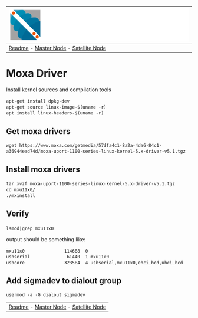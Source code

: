 | ![Sigma Telecom](/docs/logo-sigma.svg)                                                                                 |
| ---------------------------------------------------------------------------------------------------------------------- |
| [Readme](/readme.md) - [Master Node](/docs/setup_master_debian.md) - [Satellite Node](/docs/setup_satellite_debian.md) |

# Moxa Driver

Install kernel sources and compilation tools

```
apt-get install dpkg-dev
apt-get source linux-image-$(uname -r)
apt install linux-headers-$(uname -r)
```

## Get moxa drivers

```
wget https://www.moxa.com/getmedia/57dfa4c1-8a2a-4da6-84c1-a36944ead74d/moxa-uport-1100-series-linux-kernel-5.x-driver-v5.1.tgz
```

## Install moxa drivers

```
tar xvzf moxa-uport-1100-series-linux-kernel-5.x-driver-v5.1.tgz
cd mxu11x0/
./mxinstall
```

## Verify

`lsmod|grep mxu11x0`

output should be something like:

```
mxu11x0               114688  0
usbserial              61440  1 mxu11x0
usbcore               323584  4 usbserial,mxu11x0,ehci_hcd,uhci_hcd
```

## Add sigmadev to dialout group

```
usermod -a -G dialout sigmadev

```

|                                                                                                                        |
| ---------------------------------------------------------------------------------------------------------------------- |
| [Readme](/readme.md) - [Master Node](/docs/setup_master_debian.md) - [Satellite Node](/docs/setup_satellite_debian.md) |
